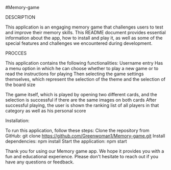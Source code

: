 #Memory-game

DESCRIPTION

This application is an engaging memory game that challenges users to test and improve their memory skills. This README document provides 
essential information about the app, how to install and play it,
as well as some of the special features and challenges we encountered during development.


PROCCES

This application contains the following functionalities:
Username entry
Has a menu option in which he can choose whether to play a new game or to read the instructions for playing
Then selecting the game settings themselves, which represent the selection of the theme and the selection of the board size

The game itself, which is played by opening two different cards, and the selection is successful if there are the same images on both cards
After successful playing, the user is shown the ranking list of all players in that category as well as his personal score

Installation:

To run this application, follow these steps:
Clone the repository from 
GitHub: git clone https://github.com/Greenwoman1/Memory-game.git
Install dependencies: npm install 
Start the application: npm start

Thank you for using our Memory game app. We hope it provides you with a fun and educational experience. Please don't hesitate to reach out if you have any questions or feedback.
